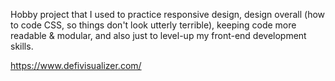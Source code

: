 Hobby project that I used to practice responsive design, design overall (how to code CSS, so things don't look utterly terrible), keeping code more readable & modular, and also just to level-up my front-end development skills.

https://www.defivisualizer.com/
